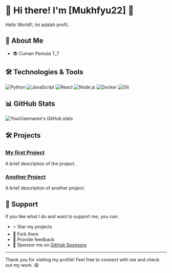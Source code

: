 # 🌟 Hi there! I'm [Mukhfyu22] 🌟

Hello World!!, Ini adalah profil..

## 🚀 About Me

- 📚 Cuman Pemula T_T

## 🛠️ Technologies & Tools

![Python](https://img.shields.io/badge/-Python-306998?style=flat&logo=python&logoColor=ffffff)
![JavaScript](https://img.shields.io/badge/-JavaScript-F7DF1E?style=flat&logo=javascript&logoColor=000000)
![React](https://img.shields.io/badge/-React-61DAFB?style=flat&logo=react&logoColor=ffffff)
![Node.js](https://img.shields.io/badge/-Node.js-339933?style=flat&logo=node.js&logoColor=ffffff)
![Docker](https://img.shields.io/badge/-Docker-2496ED?style=flat&logo=docker&logoColor=ffffff)
![Git](https://img.shields.io/badge/-Git-F05032?style=flat&logo=git&logoColor=ffffff)

## 📊 GitHub Stats

![YourUsername's GitHub stats](https://github-readme-stats.vercel.app/api?username=Mukhfyuu&show_icons=true&hide_title=true&count_private=true&hide=prs&theme=dark)

## 🛠️ Projects

### [My first Project](https://github.com/YourUsername/ProjectName)
A brief description of the project. 

### [Another Project](https://github.com/YourUsername/AnotherProjectName)
A brief description of another project.

## 🤝 Support

If you like what I do and want to support me, you can:

- ⭐ Star my projects
- 🍴 Fork them
- 💬 Provide feedback
- 💖 Sponsor me on [GitHub Sponsors](https://github.com/sponsors/Mukhfyuu)

---

Thank you for visiting my profile! Feel free to connect with me and check out my work. 😄

<!---
Mukhfyuu/Mukhfyuu is a ✨ special ✨ repository because its `README.md` (this file) appears on your GitHub profile.
--->
